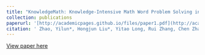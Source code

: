 ```yaml
---
title: "KnowledgeMath: Knowledge-Intensive Math Word Problem Solving in Finance Domains"
collection: publications
paperurl: '[http://academicpages.github.io/files/paper1.pdf](http://academicpages.github.io/files/paper1.pdf](https://arxiv.org/abs/2311.09797)'
citation: ' Zhao, Yilun*, Hongjun Liu*, Yitao Long, Rui Zhang, Chen Zhao, and Arman Cohan. "KnowledgeMath: Knowledge-Intensive Math Word Problem Solving in Finance Domains." (*Equal Contribution) '
---
```


[View paper here]([http://academicpages.github.io/files/paper1.pdf](https://arxiv.org/abs/2311.09797))


